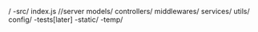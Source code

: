 /
    -src/
        index.js //server
        models/
        controllers/
        middlewares/
        services/
        utils/
        config/
    -tests[later]
    -static/
    -temp/
